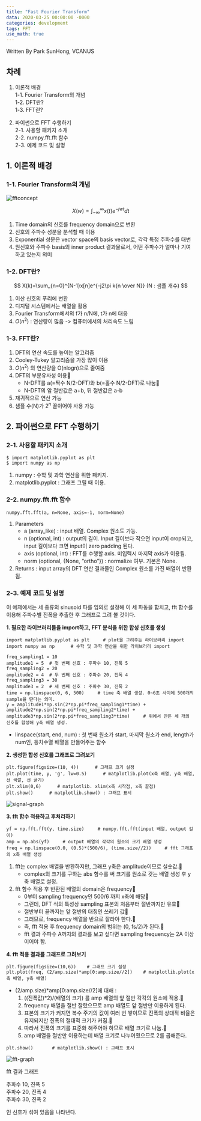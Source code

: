 ```yaml
---
title: "Fast Fourier Transform"
data: 2020-03-25 00:00:00 -0000
categories: development 
tags: FFT
use_math: true
---
```


Written By Park SunHong, VCANUS

## 차례
1. 이론적 배경   
    1-1. Fourier Transform의 개념   
    1-2. DFT란?  
    1-3. FFT란?

2. 파이썬으로 FFT 수행하기   
    2-1. 사용할 패키지 소개   
    2-2. numpy.fft.fft 함수   
    2-3. 예제 코드 및 설명


      
## **1. 이론적 배경**
### **1-1. Fourier Transform의 개념**
![fftconcept](https://user-images.githubusercontent.com/58065100/77515440-e2b9f980-6ebb-11ea-9d51-de281b91c57e.png)  

$$
X(w)=\int_{-\infty}^{\infty}x(t)e^{-jwt}dt
$$

1. Time domain의 신호를 frequency domain으로 변환  
2. 신호의 주파수 성분을 분석할 때 이용  
3. Exponential 성분은 vector space의 basis vector로, 각각 특정 주파수를 대변  
4. 원신호와 주파수 basis의 inner product 결과물로서, 어떤 주파수가 얼마나 기여하고 있는지 의미

 
### **1-2. DFT란?**

$$
X(k)=\sum_{n=0}^{N-1}x[n]e^{-j2\pi k{n \over N}}
  (N : 샘플 개수) 
$$

1. 이산 신호의 푸리에 변환  
2. 디지털 시스템에서는 배열을 활용  
3. Fourier Transform에서의 f가 n/N에, t가 n에 대응  
4. $O(n^2)$ : 연산량이 많음 -> 컴퓨터에서의 처리속도 느림
  
### **1-3. FFT란?**

1. DFT의 연산 속도를 높이는 알고리즘  
2. Cooley-Tukey 알고리즘을 가장 많이 이용  
3. $O(n^2)$ 의 연산량을 O(nlogn)으로 줄여줌  
4. DFT의 부분유사성 이용
    - N-DFT를 a(=짝수 N/2-DFT)와 b(=홀수 N/2-DFT)로 나눔
    - N-DFT의 앞 절반값은 a+b, 뒤 절반값은 a-b  
5. 재귀적으로 연산 가능  
6. 샘플 수(N)가 $2^n$ 꼴이어야 사용 가능  



## **2. 파이썬으로 FFT 수행하기**
### **2-1. 사용할 패키지 소개**
```
$ import matplotlib.pyplot as plt
$ import numpy as np
```
1. numpy : 수학 및 과학 연산을 위한 패키지.    
2. matplotlib.pyplot : 그래프 그릴 때 이용.  

### **2-2. numpy.fft.fft 함수**  

```
numpy.fft.fft(a, n=None, axis=-1, norm=None)
```
1. Parameters  
    - a (array_like) : input 배열. Complex 원소도 가능.  
    - n (optional, int) : output의 길이. Input 길이보다 작으면 input이 crop되고, input 길이보다 크면 input이 zero padding 된다.  
    - axis (optional, int) : FFT를 수행할 axis. 미입력시 마지막 axis가 이용됨.  
    - norm (optional, {None, “ortho”}) : normalize 여부. 기본은 None.
2. Returns : input array의 DFT 연산 결과물인 Complex 원소를 가진 배열이 반환됨.


### **2-3. 예제 코드 및 설명**

이 예제에서는 세 종류의 sinusoid 파를 임의로 설정해 이 세 파동을 합치고, fft 함수를 이용해 주파수별 진폭을 추출한 후 그래프로 그려 볼 것이다.   

**1. 필요한 라이브러리들을 import하고, FFT 분석을 위한 합성 신호를 생성**   
```
import matplotlib.pyplot as plt  	# plot을 그려주는 라이브러리 import 
import numpy as np  	# 수학 및 과학 연산을 위한 라이브러리 import

freq_sampling1 = 10
amplitude1 = 5 	# 첫 번째 신호 : 주파수 10, 진폭 5
freq_sampling2 = 20
amplitude2 = 4 	# 두 번째 신호 : 주파수 20, 진폭 4
freq_sampling3 = 30
amplitude3 = 2 	# 세 번째 신호 : 주파수 30, 진폭 2
time = np.linspace(0, 6, 500)     # time 축 배열 생성. 0~6초 사이에 500개의 sample을 딴다는 의미.
y = amplitude1*np.sin(2*np.pi*freq_sampling1*time) +
amplitude2*np.sin(2*np.pi*freq_sampling2*time) +
amplitude3*np.sin(2*np.pi*freq_sampling3*time)     # 위에서 만든 세 개의 신호를 합성해 y축 배열 생성.
```   
* linspace(start, end, num) : 첫 번째 원소가 start, 마지막 원소가 end, length가 num인, 등차수열 배열을 만들어주는 함수  

**2. 생성한 합성 신호를 그래프로 그려보기**  

```
plt.figure(figsize=(10, 4))      # 그래프 크기 설정
plt.plot(time, y, 'g', lw=0.5)      # matplotlib.plot(x축 배열, y축 배열, 선 색깔, 선 굵기)
plt.xlim(0,6)      # matplotlib. xlim(x축 시작점, x축 끝점)
plt.show()      # matplotlib.show() : 그래프 표시

```
![signal-graph](https://user-images.githubusercontent.com/58065100/77515495-f49b9c80-6ebb-11ea-938f-c755661bed9b.png)  


**3. fft 함수 적용하고 후처리하기** 

```
yf = np.fft.fft(y, time.size)     # numpy.fft.fft(input 배열, output 길이) 
amp = np.abs(yf)     # output 배열의 각각의 원소의 크기 배열 생성
freq = np.linspace(0.0, (0.5)*(500/6), (time.size//2))     # fft 그래프의 x축 배열 생성
```
1. fft는 complex 배열을 반환하지만, 그래프 y축은 amplitude이므로 실숫값.
    - complex의 크기를 구하는 abs 함수를 써 크기를 원소로 갖는 배열 생성 후 y축 배열로 설정. 
2. fft 함수 적용 후 반환된 배열의 domain은 frequency
    - 0부터 sampling frequency인 500/6 까지 x축에 해당
    - 그런데, DFT 식의 특성상 sampling 표본의 처음부터 절반까지만 유효
    - 절반부터 끝까지는 앞 절반의 대칭인 쓰레기 값
    - 그러므로, frequency 배열을 반으로 잘라야 한다.
    - 즉, fft 적용 후 frequency domain의 범위는 (0, fs/2)가 된다.
    - fft 결과 주파수 A까지의 결과를 보고 싶다면 sampling frequency는 2A 이상이어야 함.


**4. fft 적용 결과를 그래프로 그려보기** 

```
plt.figure(figsize=(10,6))    # 그래프 크기 설정
plt.plot(freq, (2/amp.size)*amp[0:amp.size//2])    # matplotlib.plot(x축 배열, y축 배열)
```

* (2/amp.size)*amp[0:amp.size//2]에 대해 :  
   1. ((진폭값)*2)/(배열의 크기) 를 amp 배열의 앞 절반 각각의 원소에 적용.  
   2. frequency 배열을 절반 잘랐으므로 amp 배열도 앞 절반만 이용하게 된다.
   3. 표본의 크기가 커지면 복수 주기의 값이 여러 번 쌓이므로 진폭의 상대적 비율은 유지되지만 진폭의 절대적 크기가 커짐.
   4. 따라서 진폭의 크기를 표준화 해주어야 하므로 배열 크기로 나눔.
   5. amp 배열을 절반만 이용하는데 배열 크기로 나누어줬으므로 2를 곱해준다.

```
plt.show()       # matplotlib.show() : 그래프 표시
```  
![fft-graph](https://user-images.githubusercontent.com/58065100/77515530-05e4a900-6ebc-11ea-9035-54495493c96c.png)  

fft 결과 그래프  

주파수 10, 진폭 5      
주파수 20, 진폭 4      
주파수 30, 진폭 2      

인 신호가 섞여 있음을 나타낸다.    
